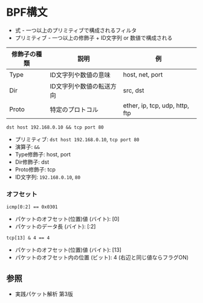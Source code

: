 # BPF構文
- 式 - 一つ以上のプリミティブで構成されるフィルタ
- プリミティブ - 一つ以上の修飾子 + ID文字列 or 数値で構成される

| 修飾子の種類  | 説明                     | 例                             |
| -             | -                        | -                              |
| Type          | ID文字列や数値の意味     | host, net, port                |
| Dir           | ID文字列や数値の転送方向 | src, dst                       |
| Proto         | 特定のプロトコル         | ether, ip, tcp, udp, http, ftp |

```
dst host 192.168.0.10 && tcp port 80
```

- プリミティブ: `dst host 192.168.0.10`, `tcp port 80`
- 演算子: `&&`
- Type修飾子: host, port
- Dir修飾子: dst
- Proto修飾子: tcp
- ID文字列: `192.168.0.10`, `80`

### オフセット
```
icmp[0:2] == 0x0301
```
- パケットのオフセット(位置)値 (バイト): [0]
- パケットのデータ長 (バイト): [:2]

```
tcp[13] & 4 == 4
```
- パケットのオフセット(位置)値 (バイト): [13]
- パケットのオフセット内の位置 (ビット): 4 (右辺と同じ値ならフラグON)

## 参照
- 実践パケット解析 第3版
